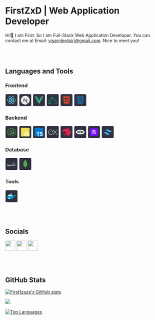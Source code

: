 # FirstZxD | Web Application Developer 
Hi!👋 I am First. So I am Full-Stack Web Application Developer. You can contact me at Email: <a>visarnlerdsiri@gmail.com</a>. Nice to meet you!

<br><br>

## Languages and Tools
### Frontend
<p>
	<span><img src="https://raw.githubusercontent.com/First1zaza/Icons/main/icons/React.png" width="40" height="40" /></span>
	<span><img src="https://raw.githubusercontent.com/First1zaza/Icons/main/icons/NextJS.png" width="40" height="40" /></span>
	<span><img src="https://raw.githubusercontent.com/First1zaza/Icons/main/icons/VueJS.png" width="40" height="40" /></span>
	<span><img src="https://raw.githubusercontent.com/First1zaza/Icons/main/icons/NuxtJS.png" width="40" height="40" /></span>
	<span><img src="https://raw.githubusercontent.com/First1zaza/Icons/main/icons/HTML.png" width="40" height="40" /></span>
	<span><img src="https://raw.githubusercontent.com/First1zaza/Icons/main/icons/CSS.png" width="40" height="40" /></span>
</p>

### Backend
<p>
	<span><img src="https://raw.githubusercontent.com/First1zaza/Icons/main/icons/NodeJS.png" width="40" height="40" /></span>
	<span><img src="https://raw.githubusercontent.com/First1zaza/Icons/main/icons/JavaScript.png" width="40" height="40" /></span>
	<span><img src="https://raw.githubusercontent.com/First1zaza/Icons/main/icons/TypeScript.png" width="40" height="40" /></span>
	<span><img src="https://raw.githubusercontent.com/First1zaza/Icons/main/icons/Express.png" width="40" height="40" /></span>
	<span><img src="https://raw.githubusercontent.com/First1zaza/Icons/main/icons/NestJS.png" width="40" height="40" /></span>
	<span><img src="https://raw.githubusercontent.com/First1zaza/Icons/main/icons/PHP.png" width="40" height="40" /></span>
	<span><img src="https://raw.githubusercontent.com/First1zaza/Icons/main/icons/Bootstrap.png" width="40" height="40" /></span>
	<span><img src="https://raw.githubusercontent.com/First1zaza/Icons/main/icons/TailwindCSS.png" width="40" height="40" /></span>
</p>

### Database
<p>
	<span><img src="https://raw.githubusercontent.com/First1zaza/Icons/main/icons/MySQL.png" width="40" height="40" /></span>
	<span><img src="https://raw.githubusercontent.com/First1zaza/Icons/main/icons/MongoDB.png" width="40" height="40" /></span>
</p>

### Tools
<p>
	<span><img src="https://raw.githubusercontent.com/First1zaza/Icons/main/icons/Docker.png" width="40" height="40" /></span>
</p>

<br><br>

## Socials

<p align="left"> <a href="https://discord.com/users/banana_007_" target="_blank" rel="noreferrer"><img src="https://raw.githubusercontent.com/danielcranney/readme-generator/main/public/icons/socials/discord.svg" width="32" height="32" /></a> <a href="https://www.facebook.com/apiwich.visarnlerdsiri.5" target="_blank" rel="noreferrer"><img src="https://raw.githubusercontent.com/danielcranney/readme-generator/main/public/icons/socials/facebook.svg" width="32" height="32" /></a> <a href="https://www.github.com/First1zaza" target="_blank" rel="noreferrer"><img src="https://raw.githubusercontent.com/danielcranney/readme-generator/main/public/icons/socials/github.svg" width="32" height="32" /></a></p>

<br><br>

## GitHub Stats

<p align="left">
<a href="http://www.github.com/First1zaza"><img src="https://github-readme-stats.vercel.app/api?username=First1zaza&show_icons=true&hide=&count_private=true&title_color=f97316&text_color=ffffff&icon_color=0891b2&bg_color=181824&hide_border=true&show_icons=true" alt="First1zaza's GitHub stats" /></a>

<a href="http://www.github.com/First1zaza"><img src="https://github-readme-streak-stats.herokuapp.com/?user=First1zaza&stroke=ffffff&background=181824&ring=f97316&fire=f97316&currStreakNum=ffffff&currStreakLabel=f97316&sideNums=ffffff&sideLabels=ffffff&dates=ffffff&hide_border=true" /></a>
</p>
<p align="left">
<a href="https://github.com/First1zaza" align="left"><img src="https://github-readme-stats.vercel.app/api/top-langs/?username=First1zaza&langs_count=10&title_color=f97316&text_color=ffffff&icon_color=0891b2&bg_color=181824&hide_border=true&locale=en&custom_title=Top%20%Languages" alt="Top Languages" /></a>
</p>

